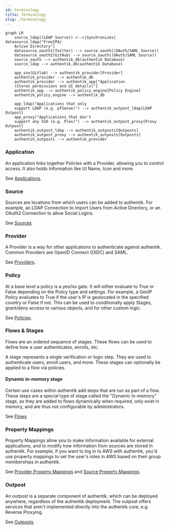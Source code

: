 ```yaml
---
id: terminology
title: Terminology
slug: /terminology
---
```


```mermaid
graph LR
    source_ldap((LDAP Source)) <-->|Synchronizes| datasource_ldap["FreeIPA/
    Active Directory"]
    datasource_oauth1(Twitter) --> source_oauth((OAuth/SAML Source))
    datasource_oauth2(GitHub) --> source_oauth((OAuth/SAML Source))
    source_oauth --> authentik_db(authentik Database)
    source_ldap --> authentik_db(authentik Database)

    app_sso(Gitlab) --> authentik_provider[Provider]
    authentik_provider --> authentik_db
    authentik_provider --> authentik_app["Application
    (Stores permissions and UI details)"]
    authentik_app --> authentik_policy_engine[Policy Engine]
    authentik_policy_engine --> authentik_db

    app_ldap("Applications that only
    support LDAP (e.g. pfSense)") --> authentik_outpost_ldap[LDAP Outpost]
    app_proxy("Applications that don't
    support any SSO (e.g. Plex)") --> authentik_outpost_proxy[Proxy Outpost]
    authentik_outpost_ldap --> authentik_outposts[Outposts]
    authentik_outpost_proxy --> authentik_outposts[Outposts]
    authentik_outposts --> authentik_provider
```

### Application

An application links together Policies with a Provider, allowing you to control access. It also holds Information like UI Name, Icon and more.

See [Applications](../add-secure-apps/applications/index.md).

### Source

Sources are locations from which users can be added to authentik. For example, an LDAP Connection to import Users from Active Directory, or an OAuth2 Connection to allow Social Logins.

See [Sources](../users-sources/sources/index.md)

### Provider

A Provider is a way for other applications to authenticate against authentik. Common Providers are OpenID Connect (OIDC) and SAML.

See [Providers](../add-secure-apps/providers/index.mdx).

### Policy

At a base level a policy is a yes/no gate. It will either evaluate to True or False depending on the Policy type and settings. For example, a GeoIP Policy evaluates to True if the user's IP is geolocated in the specified country or False if not. This can be used to conditionally apply Stages, grant/deny access to various objects, and for other custom logic.

See [Policies](../customize/policies/index.md).

### Flows & Stages

Flows are an ordered sequence of stages. These flows can be used to define how a user authenticates, enrolls, etc.

A stage represents a single verification or logic step. They are used to authenticate users, enroll users, and more. These stages can optionally be applied to a flow via policies.

#### Dynamic in-memory stage

Certain use cases within authentik add steps that are run as part of a flow. These steps are a special type of stage called the "Dynamic in-memory" stage, as they are added to flows dynamically when required, only exist in memory, and are thus not configurable by administrators.

See [Flows](../add-secure-apps/flows-stages/flow/index.md)

### Property Mappings

Property Mappings allow you to make information available for external applications, and to modify how information from sources are stored in authentik. For example, if you want to log in to AWS with authentik, you'd use property mappings to set the user's roles in AWS based on their group memberships in authentik.

See [Provider Property Mappings](../add-secure-apps/providers/property-mappings/index.md) and [Source Property Mappings](../users-sources/sources/property-mappings/index.md).

### Outpost

An outpost is a separate component of authentik, which can be deployed anywhere, regardless of the authentik deployment. The outpost offers services that aren't implemented directly into the authentik core, e.g. Reverse Proxying.

See [Outposts](../add-secure-apps/outposts/index.mdx).
